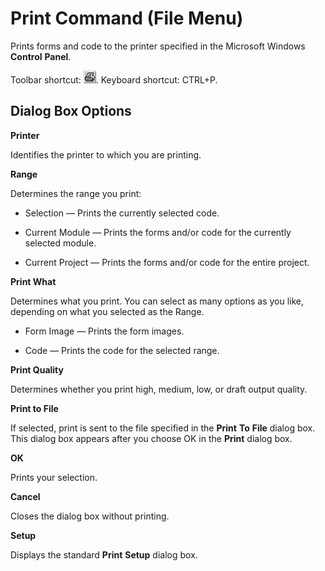 
# Print Command (File Menu)

Prints forms and code to the printer specified in the Microsoft Windows  **Control** **Panel**.

Toolbar shortcut: 
![](images/tbr_prnt_ZA01201725.gif). Keyboard shortcut: CTRL+P.

## Dialog Box Options

 **Printer**

Identifies the printer to which you are printing.

 **Range**

Determines the range you print:




- Selection — Prints the currently selected code.
    
- Current Module — Prints the forms and/or code for the currently selected module.
    
- Current Project — Prints the forms and/or code for the entire project.
    


 **Print What**

Determines what you print. You can select as many options as you like, depending on what you selected as the Range.




- Form Image — Prints the form images.
    
- Code — Prints the code for the selected range.
    


 **Print Quality**

Determines whether you print high, medium, low, or draft output quality.

 **Print to File**

If selected, print is sent to the file specified in the  **Print** **To** **File** dialog box. This dialog box appears after you choose OK in the **Print** dialog box.

 **OK**

Prints your selection.

 **Cancel**

Closes the dialog box without printing.

 **Setup**

Displays the standard  **Print** **Setup** dialog box.

